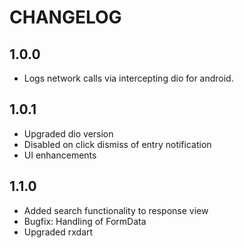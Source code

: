 # CHANGELOG

## 1.0.0

- Logs network calls via intercepting dio for android.

## 1.0.1

- Upgraded dio version
- Disabled on click dismiss of entry notification
- UI enhancements

## 1.1.0

- Added search functionality to response view
- Bugfix: Handling of FormData
- Upgraded rxdart
